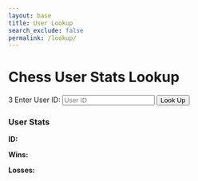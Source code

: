 ```yaml
---
layout: base 
title: User Lookup 
search_exclude: false
permalink: /lookup/
---
```


<div class="container mt-5">
  <h1 class="text-center">Chess User Stats Lookup</h1>
  <div class="mt-4">3
    <label for="userId" class="form-label">Enter User ID:</label>
    <input type="number" id="userId" class="form-control" placeholder="User ID" required>
    <button id="lookupButton" class="btn btn-primary mt-3">Look Up</button>
  </div>

  <div id="results" class="mt-4 d-none">
    <h3>User Stats</h3>
    <p><strong>ID:</strong> <span id="userIdResult"></span></p>
    <p><strong>Wins:</strong> <span id="winsResult"></span></p>
    <p><strong>Losses:</strong> <span id="lossesResult"></span></p>
  </div>

  <div id="error" class="alert alert-danger mt-4 d-none"></div>
</div>

<script type="module">
  import { pythonURI, fetchOptions } from '/sprint4_frontend/assets/js/api/config.js';
  document.getElementById('lookupButton').addEventListener('click', async () => {
    const userId = document.getElementById('userId').value;
    const resultsDiv = document.getElementById('results');
    const errorDiv = document.getElementById('error');
    
    resultsDiv.classList.add('d-none');
    errorDiv.classList.add('d-none');

    if (!userId) {
      errorDiv.textContent = "Please enter a valid User ID.";
      errorDiv.classList.remove('d-none');
      return;
    }

    try {
      const response = await fetch(`${pythonURI}/api/user_stats/${userId}`);
      if (!response.ok) {
        throw new Error(await response.text());
      }

      const data = await response.json();
      document.getElementById('userIdResult').textContent = data.user_id;
      document.getElementById('winsResult').textContent = data.wins;
      document.getElementById('lossesResult').textContent = data.losses;

      resultsDiv.classList.remove('d-none');
    } catch (error) {
      errorDiv.textContent = error.message || "Failed to fetch user stats.";
      errorDiv.classList.remove('d-none');
    }
  });
</script>